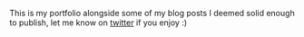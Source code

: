 This is my portfolio alongside some of my blog posts I deemed solid enough to publish, let me know on [twitter](https://twitter.com/era3037) if you enjoy :)
